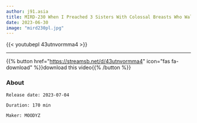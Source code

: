 ```yaml
---
author: j91.asia
title: MIRD-230 When I Preached 3 Sisters With Colossal Breasts Who Walked Around The House Wearing No Bra..
date: 2023-06-30
image: "mird230pl.jpg"
---
```



{{< youtubepl 43utnvormma4 >}}
___

{{% button href="https://streamsb.net/d/43utnvormma4" icon="fas fa-download" %}}download this video{{% /button %}}
### About

`Release date: 2023-07-04`

`Duration: 170 min`

`Maker:	MOODYZ`